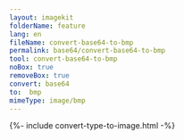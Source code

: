 ```yaml
---
layout: imagekit
folderName: feature
lang: en
fileName: convert-base64-to-bmp
permalink: base64/convert-base64-to-bmp
tool: convert-base64-to-bmp
noBox: true
removeBox: true
convert: base64
to:  bmp
mimeType: image/bmp
---
```


{%- include convert-type-to-image.html -%}
